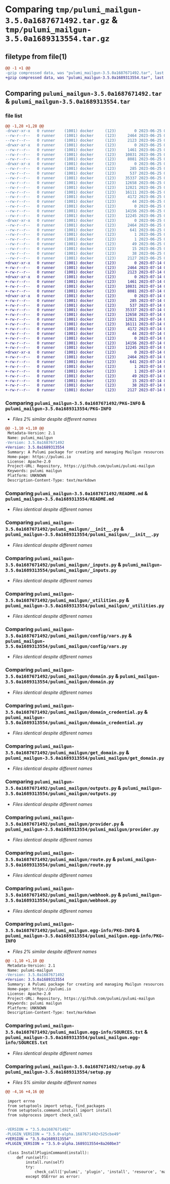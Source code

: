 # Comparing `tmp/pulumi_mailgun-3.5.0a1687671492.tar.gz` & `tmp/pulumi_mailgun-3.5.0a1689313554.tar.gz`

## filetype from file(1)

```diff
@@ -1 +1 @@
-gzip compressed data, was "pulumi_mailgun-3.5.0a1687671492.tar", last modified: Sun Jun 25 05:46:30 2023, max compression
+gzip compressed data, was "pulumi_mailgun-3.5.0a1689313554.tar", last modified: Fri Jul 14 05:58:08 2023, max compression
```

## Comparing `pulumi_mailgun-3.5.0a1687671492.tar` & `pulumi_mailgun-3.5.0a1689313554.tar`

### file list

```diff
@@ -1,28 +1,28 @@
-drwxr-xr-x   0 runner    (1001) docker     (123)        0 2023-06-25 05:46:30.552015 pulumi_mailgun-3.5.0a1687671492/
--rw-r--r--   0 runner    (1001) docker     (123)     2464 2023-06-25 05:46:30.552015 pulumi_mailgun-3.5.0a1687671492/PKG-INFO
--rw-r--r--   0 runner    (1001) docker     (123)     2123 2023-06-25 05:46:30.000000 pulumi_mailgun-3.5.0a1687671492/README.md
-drwxr-xr-x   0 runner    (1001) docker     (123)        0 2023-06-25 05:46:30.552015 pulumi_mailgun-3.5.0a1687671492/pulumi_mailgun/
--rw-r--r--   0 runner    (1001) docker     (123)     1461 2023-06-25 05:46:30.000000 pulumi_mailgun-3.5.0a1687671492/pulumi_mailgun/__init__.py
--rw-r--r--   0 runner    (1001) docker     (123)    10831 2023-06-25 05:46:30.000000 pulumi_mailgun-3.5.0a1687671492/pulumi_mailgun/_inputs.py
--rw-r--r--   0 runner    (1001) docker     (123)     8081 2023-06-25 05:46:30.000000 pulumi_mailgun-3.5.0a1687671492/pulumi_mailgun/_utilities.py
-drwxr-xr-x   0 runner    (1001) docker     (123)        0 2023-06-25 05:46:30.552015 pulumi_mailgun-3.5.0a1687671492/pulumi_mailgun/config/
--rw-r--r--   0 runner    (1001) docker     (123)      285 2023-06-25 05:46:30.000000 pulumi_mailgun-3.5.0a1687671492/pulumi_mailgun/config/__init__.py
--rw-r--r--   0 runner    (1001) docker     (123)      537 2023-06-25 05:46:30.000000 pulumi_mailgun-3.5.0a1687671492/pulumi_mailgun/config/vars.py
--rw-r--r--   0 runner    (1001) docker     (123)    35337 2023-06-25 05:46:30.000000 pulumi_mailgun-3.5.0a1687671492/pulumi_mailgun/domain.py
--rw-r--r--   0 runner    (1001) docker     (123)    12658 2023-06-25 05:46:30.000000 pulumi_mailgun-3.5.0a1687671492/pulumi_mailgun/domain_credential.py
--rw-r--r--   0 runner    (1001) docker     (123)    12821 2023-06-25 05:46:30.000000 pulumi_mailgun-3.5.0a1687671492/pulumi_mailgun/get_domain.py
--rw-r--r--   0 runner    (1001) docker     (123)    16111 2023-06-25 05:46:30.000000 pulumi_mailgun-3.5.0a1687671492/pulumi_mailgun/outputs.py
--rw-r--r--   0 runner    (1001) docker     (123)     4172 2023-06-25 05:46:30.000000 pulumi_mailgun-3.5.0a1687671492/pulumi_mailgun/provider.py
--rw-r--r--   0 runner    (1001) docker     (123)       44 2023-06-25 05:46:30.000000 pulumi_mailgun-3.5.0a1687671492/pulumi_mailgun/pulumi-plugin.json
--rw-r--r--   0 runner    (1001) docker     (123)        0 2023-06-25 05:46:30.000000 pulumi_mailgun-3.5.0a1687671492/pulumi_mailgun/py.typed
--rw-r--r--   0 runner    (1001) docker     (123)    14156 2023-06-25 05:46:30.000000 pulumi_mailgun-3.5.0a1687671492/pulumi_mailgun/route.py
--rw-r--r--   0 runner    (1001) docker     (123)    12245 2023-06-25 05:46:30.000000 pulumi_mailgun-3.5.0a1687671492/pulumi_mailgun/webhook.py
-drwxr-xr-x   0 runner    (1001) docker     (123)        0 2023-06-25 05:46:30.552015 pulumi_mailgun-3.5.0a1687671492/pulumi_mailgun.egg-info/
--rw-r--r--   0 runner    (1001) docker     (123)     2464 2023-06-25 05:46:30.000000 pulumi_mailgun-3.5.0a1687671492/pulumi_mailgun.egg-info/PKG-INFO
--rw-r--r--   0 runner    (1001) docker     (123)      641 2023-06-25 05:46:30.000000 pulumi_mailgun-3.5.0a1687671492/pulumi_mailgun.egg-info/SOURCES.txt
--rw-r--r--   0 runner    (1001) docker     (123)        1 2023-06-25 05:46:30.000000 pulumi_mailgun-3.5.0a1687671492/pulumi_mailgun.egg-info/dependency_links.txt
--rw-r--r--   0 runner    (1001) docker     (123)        1 2023-06-25 05:46:30.000000 pulumi_mailgun-3.5.0a1687671492/pulumi_mailgun.egg-info/not-zip-safe
--rw-r--r--   0 runner    (1001) docker     (123)       49 2023-06-25 05:46:30.000000 pulumi_mailgun-3.5.0a1687671492/pulumi_mailgun.egg-info/requires.txt
--rw-r--r--   0 runner    (1001) docker     (123)       15 2023-06-25 05:46:30.000000 pulumi_mailgun-3.5.0a1687671492/pulumi_mailgun.egg-info/top_level.txt
--rw-r--r--   0 runner    (1001) docker     (123)       38 2023-06-25 05:46:30.552015 pulumi_mailgun-3.5.0a1687671492/setup.cfg
--rw-r--r--   0 runner    (1001) docker     (123)     2127 2023-06-25 05:46:30.000000 pulumi_mailgun-3.5.0a1687671492/setup.py
+drwxr-xr-x   0 runner    (1001) docker     (123)        0 2023-07-14 05:58:08.710220 pulumi_mailgun-3.5.0a1689313554/
+-rw-r--r--   0 runner    (1001) docker     (123)     2464 2023-07-14 05:58:08.710220 pulumi_mailgun-3.5.0a1689313554/PKG-INFO
+-rw-r--r--   0 runner    (1001) docker     (123)     2123 2023-07-14 05:58:08.000000 pulumi_mailgun-3.5.0a1689313554/README.md
+drwxr-xr-x   0 runner    (1001) docker     (123)        0 2023-07-14 05:58:08.706220 pulumi_mailgun-3.5.0a1689313554/pulumi_mailgun/
+-rw-r--r--   0 runner    (1001) docker     (123)     1461 2023-07-14 05:58:08.000000 pulumi_mailgun-3.5.0a1689313554/pulumi_mailgun/__init__.py
+-rw-r--r--   0 runner    (1001) docker     (123)    10831 2023-07-14 05:58:08.000000 pulumi_mailgun-3.5.0a1689313554/pulumi_mailgun/_inputs.py
+-rw-r--r--   0 runner    (1001) docker     (123)     8081 2023-07-14 05:58:08.000000 pulumi_mailgun-3.5.0a1689313554/pulumi_mailgun/_utilities.py
+drwxr-xr-x   0 runner    (1001) docker     (123)        0 2023-07-14 05:58:08.710220 pulumi_mailgun-3.5.0a1689313554/pulumi_mailgun/config/
+-rw-r--r--   0 runner    (1001) docker     (123)      285 2023-07-14 05:58:08.000000 pulumi_mailgun-3.5.0a1689313554/pulumi_mailgun/config/__init__.py
+-rw-r--r--   0 runner    (1001) docker     (123)      537 2023-07-14 05:58:08.000000 pulumi_mailgun-3.5.0a1689313554/pulumi_mailgun/config/vars.py
+-rw-r--r--   0 runner    (1001) docker     (123)    35337 2023-07-14 05:58:08.000000 pulumi_mailgun-3.5.0a1689313554/pulumi_mailgun/domain.py
+-rw-r--r--   0 runner    (1001) docker     (123)    12658 2023-07-14 05:58:08.000000 pulumi_mailgun-3.5.0a1689313554/pulumi_mailgun/domain_credential.py
+-rw-r--r--   0 runner    (1001) docker     (123)    12821 2023-07-14 05:58:08.000000 pulumi_mailgun-3.5.0a1689313554/pulumi_mailgun/get_domain.py
+-rw-r--r--   0 runner    (1001) docker     (123)    16111 2023-07-14 05:58:08.000000 pulumi_mailgun-3.5.0a1689313554/pulumi_mailgun/outputs.py
+-rw-r--r--   0 runner    (1001) docker     (123)     4172 2023-07-14 05:58:08.000000 pulumi_mailgun-3.5.0a1689313554/pulumi_mailgun/provider.py
+-rw-r--r--   0 runner    (1001) docker     (123)       44 2023-07-14 05:58:08.000000 pulumi_mailgun-3.5.0a1689313554/pulumi_mailgun/pulumi-plugin.json
+-rw-r--r--   0 runner    (1001) docker     (123)        0 2023-07-14 05:58:08.000000 pulumi_mailgun-3.5.0a1689313554/pulumi_mailgun/py.typed
+-rw-r--r--   0 runner    (1001) docker     (123)    14156 2023-07-14 05:58:08.000000 pulumi_mailgun-3.5.0a1689313554/pulumi_mailgun/route.py
+-rw-r--r--   0 runner    (1001) docker     (123)    12245 2023-07-14 05:58:08.000000 pulumi_mailgun-3.5.0a1689313554/pulumi_mailgun/webhook.py
+drwxr-xr-x   0 runner    (1001) docker     (123)        0 2023-07-14 05:58:08.710220 pulumi_mailgun-3.5.0a1689313554/pulumi_mailgun.egg-info/
+-rw-r--r--   0 runner    (1001) docker     (123)     2464 2023-07-14 05:58:08.000000 pulumi_mailgun-3.5.0a1689313554/pulumi_mailgun.egg-info/PKG-INFO
+-rw-r--r--   0 runner    (1001) docker     (123)      641 2023-07-14 05:58:08.000000 pulumi_mailgun-3.5.0a1689313554/pulumi_mailgun.egg-info/SOURCES.txt
+-rw-r--r--   0 runner    (1001) docker     (123)        1 2023-07-14 05:58:08.000000 pulumi_mailgun-3.5.0a1689313554/pulumi_mailgun.egg-info/dependency_links.txt
+-rw-r--r--   0 runner    (1001) docker     (123)        1 2023-07-14 05:58:08.000000 pulumi_mailgun-3.5.0a1689313554/pulumi_mailgun.egg-info/not-zip-safe
+-rw-r--r--   0 runner    (1001) docker     (123)       49 2023-07-14 05:58:08.000000 pulumi_mailgun-3.5.0a1689313554/pulumi_mailgun.egg-info/requires.txt
+-rw-r--r--   0 runner    (1001) docker     (123)       15 2023-07-14 05:58:08.000000 pulumi_mailgun-3.5.0a1689313554/pulumi_mailgun.egg-info/top_level.txt
+-rw-r--r--   0 runner    (1001) docker     (123)       38 2023-07-14 05:58:08.710220 pulumi_mailgun-3.5.0a1689313554/setup.cfg
+-rw-r--r--   0 runner    (1001) docker     (123)     2127 2023-07-14 05:58:08.000000 pulumi_mailgun-3.5.0a1689313554/setup.py
```

### Comparing `pulumi_mailgun-3.5.0a1687671492/PKG-INFO` & `pulumi_mailgun-3.5.0a1689313554/PKG-INFO`

 * *Files 2% similar despite different names*

```diff
@@ -1,10 +1,10 @@
 Metadata-Version: 2.1
 Name: pulumi_mailgun
-Version: 3.5.0a1687671492
+Version: 3.5.0a1689313554
 Summary: A Pulumi package for creating and managing Mailgun resources.
 Home-page: https://pulumi.io
 License: Apache-2.0
 Project-URL: Repository, https://github.com/pulumi/pulumi-mailgun
 Keywords: pulumi mailgun
 Platform: UNKNOWN
 Description-Content-Type: text/markdown
```

### Comparing `pulumi_mailgun-3.5.0a1687671492/README.md` & `pulumi_mailgun-3.5.0a1689313554/README.md`

 * *Files identical despite different names*

### Comparing `pulumi_mailgun-3.5.0a1687671492/pulumi_mailgun/__init__.py` & `pulumi_mailgun-3.5.0a1689313554/pulumi_mailgun/__init__.py`

 * *Files identical despite different names*

### Comparing `pulumi_mailgun-3.5.0a1687671492/pulumi_mailgun/_inputs.py` & `pulumi_mailgun-3.5.0a1689313554/pulumi_mailgun/_inputs.py`

 * *Files identical despite different names*

### Comparing `pulumi_mailgun-3.5.0a1687671492/pulumi_mailgun/_utilities.py` & `pulumi_mailgun-3.5.0a1689313554/pulumi_mailgun/_utilities.py`

 * *Files identical despite different names*

### Comparing `pulumi_mailgun-3.5.0a1687671492/pulumi_mailgun/config/vars.py` & `pulumi_mailgun-3.5.0a1689313554/pulumi_mailgun/config/vars.py`

 * *Files identical despite different names*

### Comparing `pulumi_mailgun-3.5.0a1687671492/pulumi_mailgun/domain.py` & `pulumi_mailgun-3.5.0a1689313554/pulumi_mailgun/domain.py`

 * *Files identical despite different names*

### Comparing `pulumi_mailgun-3.5.0a1687671492/pulumi_mailgun/domain_credential.py` & `pulumi_mailgun-3.5.0a1689313554/pulumi_mailgun/domain_credential.py`

 * *Files identical despite different names*

### Comparing `pulumi_mailgun-3.5.0a1687671492/pulumi_mailgun/get_domain.py` & `pulumi_mailgun-3.5.0a1689313554/pulumi_mailgun/get_domain.py`

 * *Files identical despite different names*

### Comparing `pulumi_mailgun-3.5.0a1687671492/pulumi_mailgun/outputs.py` & `pulumi_mailgun-3.5.0a1689313554/pulumi_mailgun/outputs.py`

 * *Files identical despite different names*

### Comparing `pulumi_mailgun-3.5.0a1687671492/pulumi_mailgun/provider.py` & `pulumi_mailgun-3.5.0a1689313554/pulumi_mailgun/provider.py`

 * *Files identical despite different names*

### Comparing `pulumi_mailgun-3.5.0a1687671492/pulumi_mailgun/route.py` & `pulumi_mailgun-3.5.0a1689313554/pulumi_mailgun/route.py`

 * *Files identical despite different names*

### Comparing `pulumi_mailgun-3.5.0a1687671492/pulumi_mailgun/webhook.py` & `pulumi_mailgun-3.5.0a1689313554/pulumi_mailgun/webhook.py`

 * *Files identical despite different names*

### Comparing `pulumi_mailgun-3.5.0a1687671492/pulumi_mailgun.egg-info/PKG-INFO` & `pulumi_mailgun-3.5.0a1689313554/pulumi_mailgun.egg-info/PKG-INFO`

 * *Files 2% similar despite different names*

```diff
@@ -1,10 +1,10 @@
 Metadata-Version: 2.1
 Name: pulumi-mailgun
-Version: 3.5.0a1687671492
+Version: 3.5.0a1689313554
 Summary: A Pulumi package for creating and managing Mailgun resources.
 Home-page: https://pulumi.io
 License: Apache-2.0
 Project-URL: Repository, https://github.com/pulumi/pulumi-mailgun
 Keywords: pulumi mailgun
 Platform: UNKNOWN
 Description-Content-Type: text/markdown
```

### Comparing `pulumi_mailgun-3.5.0a1687671492/pulumi_mailgun.egg-info/SOURCES.txt` & `pulumi_mailgun-3.5.0a1689313554/pulumi_mailgun.egg-info/SOURCES.txt`

 * *Files identical despite different names*

### Comparing `pulumi_mailgun-3.5.0a1687671492/setup.py` & `pulumi_mailgun-3.5.0a1689313554/setup.py`

 * *Files 5% similar despite different names*

```diff
@@ -4,16 +4,16 @@
 
 import errno
 from setuptools import setup, find_packages
 from setuptools.command.install import install
 from subprocess import check_call
 
 
-VERSION = "3.5.0a1687671492"
-PLUGIN_VERSION = "3.5.0-alpha.1687671492+525cbe49"
+VERSION = "3.5.0a1689313554"
+PLUGIN_VERSION = "3.5.0-alpha.1689313554+8a260be3"
 
 class InstallPluginCommand(install):
     def run(self):
         install.run(self)
         try:
             check_call(['pulumi', 'plugin', 'install', 'resource', 'mailgun', PLUGIN_VERSION])
         except OSError as error:
```

